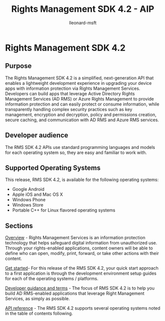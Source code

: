﻿---
# required metadata

title: Rights Management SDK 4.2 - AIP
description: RMS SDK 4.2 is a simplified, next-generation API that enables a lightweight development experience in upgrading your device apps with rights management technology.
keywords:
author: lleonard-msft
ms.author: alleonar
manager: mbaldwin
ms.date: 02/23/2017
ms.topic: article
ms.service: information-protection
ms.assetid: 4ee4fa26-b4f7-478f-b360-be6f421c5718
# optional metadata

#ROBOTS:
audience: developer
#ms.devlang:
ms.reviewer: kartikk
ms.suite: ems
#ms.tgt_pltfrm:
#ms.custom:

---

# Rights Management SDK 4.2

## Purpose

The Rights Management SDK 4.2 is a simplified, next-generation API that enables a lightweight development experience in upgrading your device apps with information protection via Rights Management Services. Developers can build apps that leverage Active Directory Rights Management Services (AD RMS) or Azure Rights Management to provide information protection and can easily protect or consume information, while transparently handling complex security practices such as key management, encryption and decryption, policy and permissions creation, secure caching, and communication with AD RMS and Azure RMS services.

## Developer audience

The RMS SDK 4.2 APIs use standard programming languages and models for each operating system so, they are easy and familiar to work with.

## Supported Operating Systems

This release, RMS SDK 4.2, is available for the following operating systems:

- Google Android
- Apple iOS and Mac OS X
- Windows Phone
- Windows Store
- Portable C++ for Linux flavored operating systems

## Sections

[Overview](overview.md) - Rights Management Services is an information protection technology that helps safeguard digital information from unauthorized use. Through your rights-enabled applications, content owners will be able to define who can open, modify, print, forward, or take other actions with their content.

[Get started](get-started.md)- For this release of the RMS SDK 4.2, your quick start approach to a first application is through the development environment setup guides for each of the operating systems / platforms.

[Developer guidance and terms](core-concepts.md) - The focus of RMS SDK 4.2 is to help you build AD RMS-enabled applications that leverage Right Management Services, as simply as possible.

[API reference](api-reference-4-2.md) - The RMS SDK 4.2 supports several operating systems noted in the table of contents following.
